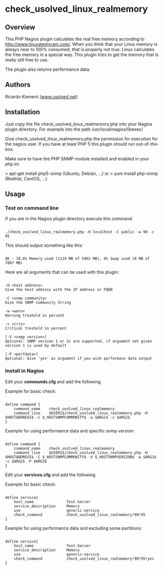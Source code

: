 # check_usolved_linux_realmemory

## Overview

This PHP Nagios plugin  calculates the real free memory according to http://www.linuxatemyram.com/.
When you think that your Linux memory is always near to 100% consumed, that is properly not true.
Linux calculates the free memory in a special way. This plugin tries to get the memory that is really still free to use.

The plugin also returns performance data.

## Authors

Ricardo Klement (www.usolved.net)

## Installation

Just copy the file check_usolved_linux_realmemory.php into your Nagios plugin directory.
For example into the path /usr/local/nagios/libexec/

Give check_usolved_linux_realmemory.php the permission for execution for the nagios user.
If you have at least PHP 5 this plugin should run out-of-the-box.

Make sure to have the PHP SNMP module installed and enabled in your php.ini.

&gt; apt-get install php5-snmp (Ubuntu, Debian, ...)
or
&gt; yum install php-snmp (RedHat, CentOS, ...)

## Usage

### Test on command line
If you are in the Nagios plugin directory execute this command:

<pre><code>
./check_usolved_linux_realmemory.php -H localhost -C public -w 90 -c 95
</code></pre>

This should output something like this:

<pre><code>
OK - 18.8% Memory used (1119 MB of 5962 MB), 0% Swap used (0 MB of 7807 MB)
</code></pre>

Here are all arguments that can be used with this plugin:

<pre><code>
-H &lt;host address&gt;
Give the host address with the IP address or FQDN

-C &lt;snmp community&gt;
Give the SNMP Community String

-w &lt;warn&gt;
Warning treshold in percent

-c &lt;crit&gt;
Critical treshold in percent

[-V &lt;snmp version&gt;]
Optional: SNMP version 1 or 2c are supported, if argument not given version 1 is used by default

[-P &lt;perfdata&gt;]
Optional: Give 'yes' as argument if you wish performace data output
</code></pre>

### Install in Nagios

Edit your **commands.cfg** and add the following.

Example for basic check:

<pre><code>
define command {
    command_name    check_usolved_linux_realmemory
    command_line    $USER1$/check_usolved_linux_realmemory.php -H $HOSTADDRESS$ -C $_HOSTSNMPCOMMUNITY$ -w $ARG1$ -c $ARG2$
}
</code></pre>

Example for using performance data and specific snmp version:

<pre><code>
define command {
    command_name    check_usolved_linux_realmemory
    command_line    $USER1$/check_usolved_linux_realmemory.php -H $HOSTADDRESS$ -C $_HOSTSNMPCOMMUNITY$ -V $_HOSTSNMPVERSION$ -w $ARG1$ -c $ARG2$ -P $ARG3$
}
</code></pre>

Edit your **services.cfg** and add the following.

Example for basic check:

<pre><code>
define service{
	host_name				Test-Server
	service_description		Memory
	use						generic-service
	check_command			check_usolved_linux_realmemory!90!95
}
</code></pre>

Example for using performance data and excluding some partitions:

<pre><code>
define service{
	host_name				Test-Server
	service_description		Memory
	use						generic-service
	check_command			check_usolved_linux_realmemory!90!95!yes
}
</code></pre>

